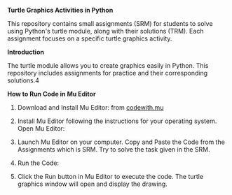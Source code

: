 **Turtle Graphics Activities in Python**

This repository contains small assignments (SRM) for students to solve using Python's turtle module, 
along with their solutions (TRM). Each assignment focuses on a specific turtle graphics activity.

**Introduction**


The turtle module allows you to create graphics easily in Python. This repository includes assignments for practice and their corresponding solutions.4


**How to Run Code in Mu Editor**
1. Download and Install Mu Editor:
  from [codewith.mu ](https://codewith.mu/en/download)

2. Install Mu Editor following the instructions for your operating system.
  Open Mu Editor:

3. Launch Mu Editor on your computer.
  Copy and Paste the Code from the Assignments which is SRM.
  Try to solve the task given in the SRM.

4. Run the Code:

5. Click the Run button in Mu Editor to execute the code.
  The turtle graphics window will open and display the drawing.
